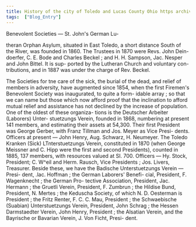 ```yaml
---
title: History of the city of Toledo and Lucas County Ohio https archive org stream historyofcityof
tags:  ["Blog_Entry"]
---
```


Benevolent Societies — St. John's German Lu- 



theran Orphan Asylum, situated in East Toledo, a 
short distance South of the River, was founded in 
1860. The Trustees in 1870 were Revs. John Dein- 
doerfer, C. E. Bode and Charles Beckel ; and H. H. 
Sampson, Jac. Nesper and John Bittel. It is sup- 
ported by the Lutheran Church and voluntary con- 
tributions, and in 1887 was under the charge of Rev. 
Beckel. 

The Societies for tne care of the sick, the burial 
of the dead, and relief of members in adversity, 
have augmented since 1854, when the first Firemen's 
Benevolent Society was inaugurated, to quite a form- 
idable array ; so that we can name but those which 
now afford proof that the inclination to afford mutual 
relief and assistance has not declined by the increase 
of population. One of the oldest of these organiza- 
tions is the Deutscher Arbeiter (Laborers) Unter- 
stuetzungs Verein, founded in 1868, numbering at 
present 141 members, and estimating their assets at 
54,300. Their first President was George Gerber, 
with Franz Tillman and Jos. Meyer as Vice Presi- 
dents. Officers at present — John Henry, Aug. 
Schwarz, H. Neumeyer. The Toledo Kranken (Sick) 
LTnterstuetzungs Verein, constituted in 1870 (when 
George Meissner and C. Hipp were the first and 
second Presidents), counted in 1885, 137 members, 
with resources valued at SI. 700. Officers — Hy. 
Stock, President; C. W^eil and Herm. Rausch, Vice 
Presidents ; Jos. Livers, Treasurer. Beside these, we 
have the Badische Unterstuetzungs Verein — Presi- 
dent, .lac. Hoffman ; the German Laborers' Benefi- 
cial, President, F. Wagenknecht ; the German Pro- 
tective Association, President, Jac. Hermann ; the 
Gruetli Verein, President, F. Zumbrun ; the Hildise 
Bund, President, N. Mertes ; the Keduscha Society, 
of which N. D. Oesterman is President ; the Fritz 
Renter, F. C. C. Mau, President ; the Schwaebische 
(Suabian) Unterstuetzungs Verein, President, John 
Schrag ; the Hessen Darmstaedter Verein, John 
Henry, President ; the Alsatian Verein, and the 
Bayrische or Bavarian Verein, J. Von Ficht, Presi- 
dent. 
